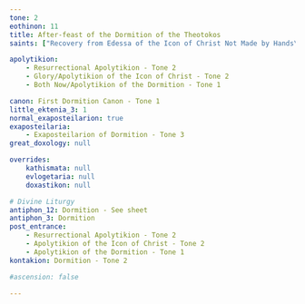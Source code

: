 ```yaml
---
tone: 2
eothinon: 11 
title: After-feast of the Dormition of the Theotokos
saints: ["Recovery from Edessa of the Icon of Christ Not Made by Hands\: 'The Holy Napkin'"]

apolytikion:
    - Resurrectional Apolytikion - Tone 2
    - Glory/Apolytikion of the Icon of Christ - Tone 2
    - Both Now/Apolytikion of the Dormition - Tone 1

canon: First Dormition Canon - Tone 1
little_ektenia_3: 1
normal_exaposteilarion: true
exaposteilaria:
    - Exaposteilarion of Dormition - Tone 3
great_doxology: null

overrides:
    kathismata: null
    evlogetaria: null
    doxastikon: null

# Divine Liturgy
antiphon_12: Dormition - See sheet
antiphon_3: Dormition
post_entrance:
    - Resurrectional Apolytikion - Tone 2
    - Apolytikion of the Icon of Christ - Tone 2
    - Apolytikion of the Dormition - Tone 1
kontakion: Dormition - Tone 2

#ascension: false

---
```



